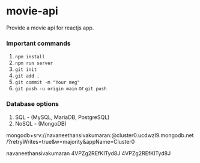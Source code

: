 # movie-api

Provide a movie api for reactjs app.

### Important commands

1. `npm install`
2. `npm run server`
3. `git init`
4. `git add .`
5. `git commit -m "Your meg"`
6. `git push -u origin main` or `git push`

### Database options

1. SQL - (MySQL, MariaDB, PostgreSQL)
2. NoSQL - (MongoDB)

mongodb+srv://navaneethansivakumaran:<password>@cluster0.ucdwzl9.mongodb.net/?retryWrites=true&w=majority&appName=Cluster0

navaneethansivakumaran
4VPZg2REfKITyd8J
4VPZg2REfKITyd8J